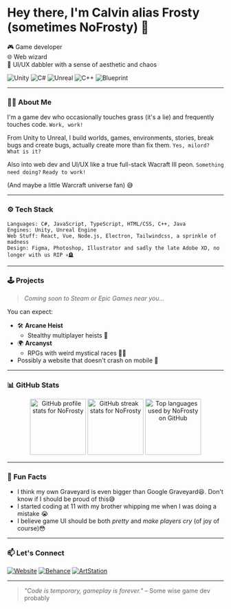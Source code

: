 <h1>Hey there, I'm Calvin alias Frosty (sometimes NoFrosty) 👋</h1>

<p>
🎮 Game developer <br> 
🌐 Web wizard <br>
🎨 UI/UX dabbler with a sense of aesthetic and chaos
</p>

![Unity](https://img.shields.io/badge/Unity-20232A?style=for-the-badge&logo=unity&logoColor=white)
![C#](https://img.shields.io/badge/C%23-239120?style=for-the-badge&logo=c-sharp&logoColor=white)
![Unreal](https://img.shields.io/badge/Unreal_Engine-0e1128?style=for-the-badge&logo=unrealengine&logoColor=white)
![C++](https://img.shields.io/badge/C++-00599C?style=for-the-badge&logo=c%2B%2B&logoColor=white)
![Blueprint](https://img.shields.io/badge/Blueprint-248EC2?style=for-the-badge&logo=blueprint&logoColor=white)


---

### 🧙‍♂️ About Me

I'm a game dev who occasionally touches grass (it's a lie) and frequently touches code. `Work, work!`

From Unity to Unreal, I build worlds, games, environments, stories, break bugs and create bugs, actually create more than fix them. `Yes, milord? What is it?`

Also into web dev and UI/UX like a true full-stack Wacraft III peon. `Something need doing?` `Ready to work!`

(And maybe a little Warcraft universe fan) 😅

---

### ⚙️ Tech Stack

```
Languages: C#, JavaScript, TypeScript, HTML/CSS, C++, Java
Engines: Unity, Unreal Engine 
Web Stuff: React, Vue, Node.js, Electron, Tailwindcss, a sprinkle of madness  
Design: Figma, Photoshop, Illustrator and sadly the late Adobe XD, no longer with us RIP 💀🪦
```

---

### 🕹️ Projects

> *Coming soon to Steam or Epic Games near you...*

You can expect:
- 🛠️ **Arcane Heist**
  - Stealthy multiplayer heists 👀
- 🌍 **Arcanyst**
  - RPGs with weird mystical races 🧝‍♂️
- Possibly a website that doesn't crash on mobile 🤞

---

### 📊 GitHub Stats

<p align="center">
  <img src="https://github-readme-stats-nine-xi-88.vercel.app/api?username=NoFrosty&show_icons=true&theme=tokyonight" style="max-height: 130px;" height="130" alt="GitHub profile stats for NoFrosty"/>
  <img src="https://github-readme-streak-stats.herokuapp.com/?user=NoFrosty&theme=tokyonight" style="max-height: 130px;" height="130" alt="GitHub streak stats for NoFrosty"/>
  <img src="https://github-readme-stats-nine-xi-88.vercel.app/api/top-langs/?username=NoFrosty&layout=compact&theme=tokyonight" style="max-height: 130px;" height="130" alt="Top languages used by NoFrosty on GitHub"/>
</p>

---

### 🧠 Fun Facts

- I think my own Graveyard is even bigger than Google Graveyard😆. Don't know if I should be proud of this😅
- I started coding at 11 with my brother whipping me when I was doing a mistake 😭
- I believe game UI should be both *pretty* and *make players cry* (of joy of course)😳

---

### 📫 Let's Connect

[![Website](https://img.shields.io/badge/Website-calvindogus.dev-0f0f0f?style=for-the-badge&logo=firefox&logoColor=white)](https://calvindogus.dev)
[![Behance](https://img.shields.io/badge/Behance-Calvind-1769ff?style=for-the-badge&logo=behance&logoColor=white)](https://www.behance.net/calvind)
[![ArtStation](https://img.shields.io/badge/ArtStation-Calvind-13AFF0?style=for-the-badge&logo=artstation&logoColor=white)](https://www.artstation.com/calvind)

---

> *"Code is temporary, gameplay is forever."* – Some wise game dev probably
